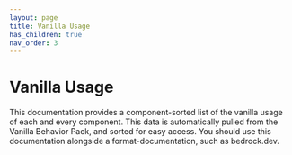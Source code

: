 ```yaml
---
layout: page
title: Vanilla Usage
has_children: true
nav_order: 3
---
```


# Vanilla Usage

This documentation provides a component-sorted list of the vanilla usage of each and every component. This data is automatically pulled from the Vanilla Behavior Pack, and sorted for easy access. You should use this documentation alongside a format-documentation, such as bedrock.dev.